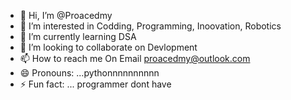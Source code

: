- 👋 Hi, I’m @Proacedmy
- 👀 I’m interested in Codding, Programming, Inoovation, Robotics
- 🌱 I’m currently learning DSA
- 💞️ I’m looking to collaborate on Devlopment
- 📫 How to reach me On Email proacedmy@outlook.com
- 😄 Pronouns: ...pythonnnnnnnnnn
- ⚡ Fun fact: ... programmer dont have

<!---
Proacedmy/Proacedmy is a ✨ special ✨ repository because its `README.md` (this file) appears on your GitHub profile.
You can click the Preview link to take a look at your changes.
--->

